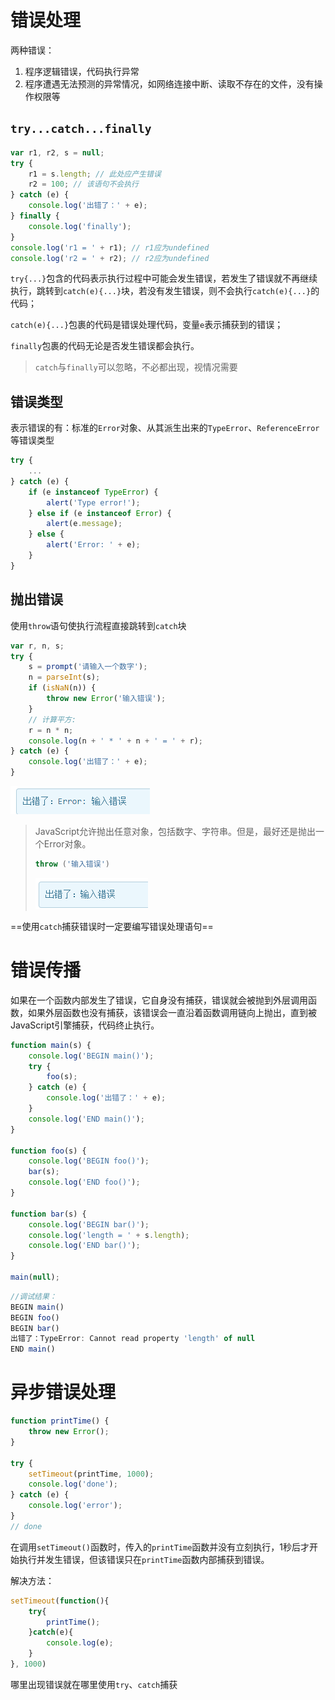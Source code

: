 # 错误处理

两种错误：

1. 程序逻辑错误，代码执行异常
2. 程序遭遇无法预测的异常情况，如网络连接中断、读取不存在的文件，没有操作权限等

## `try...catch...finally`

```javascript
var r1, r2, s = null;
try {
    r1 = s.length; // 此处应产生错误
    r2 = 100; // 该语句不会执行
} catch (e) {
    console.log('出错了：' + e);
} finally {
    console.log('finally');
}
console.log('r1 = ' + r1); // r1应为undefined
console.log('r2 = ' + r2); // r2应为undefined

```

`try{...}`包含的代码表示执行过程中可能会发生错误，若发生了错误就不再继续执行，跳转到`catch(e){...}`块，若没有发生错误，则不会执行`catch(e){...}`的代码；

`catch(e){...}`包裹的代码是错误处理代码，变量`e`表示捕获到的错误；

`finally`包裹的代码无论是否发生错误都会执行。

> `catch`与`finally`可以忽略，不必都出现，视情况需要

## 错误类型

表示错误的有：标准的`Error`对象、从其派生出来的`TypeError`、`ReferenceError`等错误类型

```javascript
try {
    ...
} catch (e) {
    if (e instanceof TypeError) {
        alert('Type error!');
    } else if (e instanceof Error) {
        alert(e.message);
    } else {
        alert('Error: ' + e);
    }
}
```

## 抛出错误

使用`throw`语句使执行流程直接跳转到`catch`块

```javascript
var r, n, s;
try {
    s = prompt('请输入一个数字');
    n = parseInt(s);
    if (isNaN(n)) {
        throw new Error('输入错误');
    }
    // 计算平方:
    r = n * n;
    console.log(n + ' * ' + n + ' = ' + r);
} catch (e) {
    console.log('出错了：' + e);
}
```

![1568773657744](错误处理.assets/1568773657744.png)

>JavaScript允许抛出任意对象，包括数字、字符串。但是，最好还是抛出一个Error对象。
>
>```javascript
>throw ('输入错误')
>```
>
>![1568773706148](错误处理.assets/1568773706148.png)

==使用`catch`捕获错误时一定要编写错误处理语句==

# 错误传播

如果在一个函数内部发生了错误，它自身没有捕获，错误就会被抛到外层调用函数，如果外层函数也没有捕获，该错误会一直沿着函数调用链向上抛出，直到被JavaScript引擎捕获，代码终止执行。

```javascript
function main(s) {
    console.log('BEGIN main()');
    try {
        foo(s);
    } catch (e) {
        console.log('出错了：' + e);
    }
    console.log('END main()');
}

function foo(s) {
    console.log('BEGIN foo()');
    bar(s);
    console.log('END foo()');
}

function bar(s) {
    console.log('BEGIN bar()');
    console.log('length = ' + s.length);
    console.log('END bar()');
}

main(null);

```

```javascript
//调试结果：
BEGIN main()
BEGIN foo()
BEGIN bar()
出错了：TypeError: Cannot read property 'length' of null
END main()
```

# 异步错误处理

```javascript
function printTime() {
    throw new Error();
}

try {
    setTimeout(printTime, 1000);
    console.log('done');
} catch (e) {
    console.log('error');
}
// done
```

在调用`setTimeout()`函数时，传入的`printTime`函数并没有立刻执行，1秒后才开始执行并发生错误，但该错误只在`printTime`函数内部捕获到错误。

解决方法：

```javascript
setTimeout(function(){
    try{
        printTime();
    }catch(e){
        console.log(e);
    }
}, 1000)
```

哪里出现错误就在哪里使用`try`、`catch`捕获
